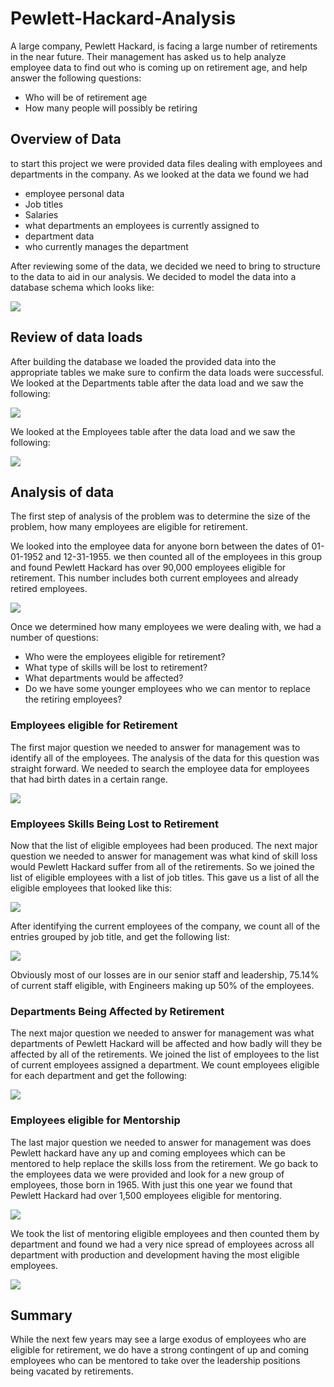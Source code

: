 # Pewlett-Hackard-Analysis
A large company, Pewlett Hackard, is facing a large number of retirements in the near future. Their management has asked us to help analyze employee data to find out who is coming up on retirement age, and help answer the following questions:

- Who will be of retirement age
- How many people will possibly be retiring

## Overview of Data

to start this project we were provided data files dealing with employees and departments in the company. As we looked at the data we found we had
 - employee personal data
 - Job titles
 - Salaries
 - what departments an employees is currently assigned to
 - department data
 - who currently manages the department
 
After reviewing some of the data, we decided we need to bring to structure to the data to aid in our analysis. We decided to model the data into a database schema which looks like:

![](EmployeeDB.png)

 
## Review of data loads

After building the database we loaded the provided data into the appropriate tables we make sure to confirm the data loads were successful. We looked at the Departments table after the data load and we saw the following: 

![](data-departments.png)

We looked at the Employees table after the data load and we saw the following:

![](data-employees.png)
 

## Analysis of data

The first step of analysis of the problem was to determine the size of the problem, how many employees are eligible for retirement.

We looked into the employee data for anyone born between the dates of 01-01-1952 and 12-31-1955. we then counted all of the employees in this group and found Pewlett Hackard has over 90,000 employees eligible for retirement. This number includes both current employees and already retired employees.

![](retirement_eligible_count.png)

Once we determined how many employees we were dealing with, we had a number of questions:

- Who were the employees eligible for retirement?
- What type of skills will be lost to retirement?
- What departments would be affected?
- Do we have some younger employees who we can mentor to replace the retiring employees?

### Employees eligible for Retirement

The first major question we needed to answer for management was to identify all of the employees. The analysis of the data for this question was straight forward. We needed to search the employee data for employees that had birth dates in a certain range.

![](retirement_eligible_employees.png)

### Employees Skills Being Lost to Retirement

Now that the list of eligible employees had been produced. The next major question we needed to answer for management was what kind of skill loss would Pewlett Hackard suffer from all of the retirements. So we joined the list of eligible employees with a list of job titles. This gave us a list of all the eligible employees that looked like this:  

![](retirement_eligible_employees_title.png)

After identifying the current employees of the company, we count all of the entries grouped by job title, and get the following list:

![](retirement_eligible_employees_title_count.png)

Obviously most of our losses are in our senior staff and leadership, 75.14% of current staff eligible, with Engineers making up 50% of the employees.

### Departments Being Affected by Retirement

The next major question we needed to answer for management was what departments of Pewlett Hackard will be affected and how badly will they be affected by all of the retirements. We joined the list of employees to the list of current employees assigned a department. We count employees eligible for each department and get the following:

![](retirement_eligible_department.png)

### Employees eligible for Mentorship

The last major question we needed to answer for management was does Pewlett hackard have any up and coming employees which can be mentored to help replace the skills loss from the retirement. We go back to the employees data we were provided and look for a new group of employees, those born in 1965. With just this one year we found that Pewlett Hackard had over 1,500 employees eligible for mentoring.

![](mentorship_eligible_employees.png)

We took the list of mentoring eligible employees and then counted them by department and found we had a very nice spread of employees across all department with production and development having the most eligible employees.

![](mentorship_eligible_employees_by_department.png)

## Summary

While the next few years may see a large exodus of employees who are eligible for retirement, we do have a strong contingent of up and coming employees who can be mentored to take over the leadership positions being vacated by retirements.





